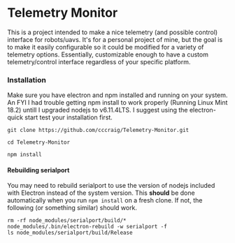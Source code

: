 # Telemetry Monitor

This is a project intended to make a nice telemetry (and possible control) interface for robots/uavs. It's for a personal project of mine, but the goal is to make it easily configurable so it could be modified for a variety of telemetry options. Essentially, customizable enough to have a custom telemetry/control interface regardless of your specific platform.

### Installation
Make sure you have electron and npm installed and running on your system. An FYI I had trouble getting npm install to work properly (Running Linux Mint 18.2) untill I upgraded nodejs to v6.11.4LTS. I suggest using the electron-quick start test your installation first.

```
git clone https://github.com/cccraig/Telemetry-Monitor.git

cd Telemetry-Monitor

npm install
```

#### Rebuilding serialport
You may need to rebuild serialport to use the version of nodejs included with Electron instead of the system version. This **should** be done automatically when you run ```npm install``` on a fresh clone. If not, the following (or something similar) should work.
```
rm -rf node_modules/serialport/build/* 
node_modules/.bin/electron-rebuild -w serialport -f 
ls node_modules/serialport/build/Release
```
